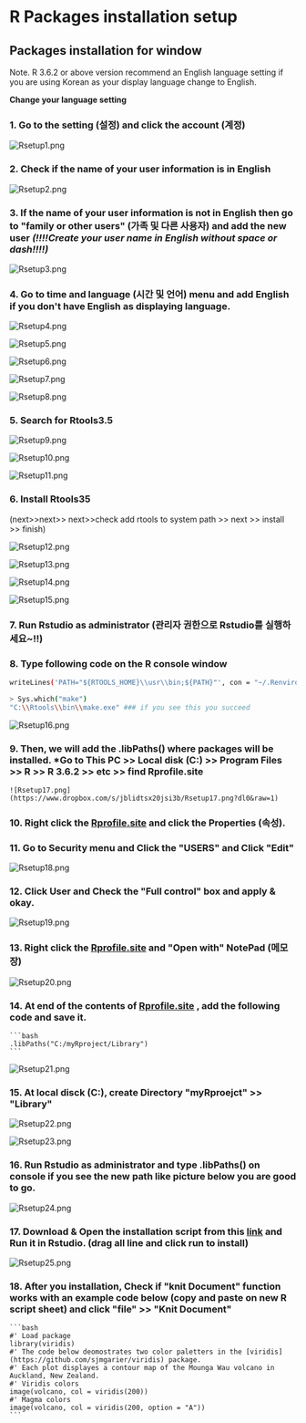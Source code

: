 # R Packages installation setup

## Packages installation for window

Note. R 3.6.2 or above version recommend an English language setting if you are using Korean as your display language change to English.

**Change your language setting**

### 1. Go to the setting (설정) and click the account (계정)

   ![Rsetup1.png](https://www.dropbox.com/s/q7jg4wp51xgol71/Rsetup1.png?dl0&raw=1)

### 2. Check if the name of your user information is in English

   ![Rsetup2.png](https://www.dropbox.com/s/jv1h1vm65vobnpb/Rsetup2.png?dl0&raw=1)

### 3. If the name of your user information is not in English then go to "family or other users" (가족 및 다른 사용자) and add the new user ***(!!!!Create your user name in English without space or dash!!!!)***

   ![Rsetup3.png](https://www.dropbox.com/s/f5liwsfk7zpqtg1/Rsetup3.png?dl0&raw=1)

### 4. Go to time and language (시간 및 언어) menu and add English if you don't have English as displaying language.

   ![Rsetup4.png](https://www.dropbox.com/s/uohqpy245je8uu6/Rsetup4.png?dl0&raw=1)

   ![Rsetup5.png](https://www.dropbox.com/s/z9mq2nszm8gfwh8/Rsetup5.png?dl0&raw=1)
 
   ![Rsetup6.png](https://www.dropbox.com/s/o0w119jt9xvtu2t/Rsetup6.png?dl0&raw=1)

   ![Rsetup7.png](https://www.dropbox.com/s/n1d7a7hleholbg4/Rsetup7.png?dl0&raw=1)

   ![Rsetup8.png](https://www.dropbox.com/s/xritq2cgyn12bzm/Rsetup8.png?dl0&raw=1)

### 5. Search for Rtools3.5 

   ![Rsetup9.png](https://www.dropbox.com/s/5ivxumvwprrr29v/Rsetup9.png?dl0&raw=1)

   ![Rsetup10.png](https://www.dropbox.com/s/96eecayolgcea52/Rsetup10.png?dl0&raw=1)

   ![Rsetup11.png](https://www.dropbox.com/s/orw1mgvoglu4yjz/Rsetup11.png?dl0&raw=1)

### 6. Install Rtools35

(next>>next>> next>>check add rtools to system path >> next >> install >> finish)

![Rsetup12.png](https://www.dropbox.com/s/3kqy739e8fnqi6z/Rsetup12.png?dl0&raw=1)

![Rsetup13.png](https://www.dropbox.com/s/myalqrh6nl29aoy/Rsetup13.png?dl0&raw=1)

![Rsetup14.png](https://www.dropbox.com/s/453xbfthgyw9ap5/Rsetup14.png?dl0&raw=1)

![Rsetup15.png](https://www.dropbox.com/s/tragj2n29guy24p/Rsetup15.png?dl0&raw=1)

### 7. Run Rstudio as administrator (관리자 권한으로 Rstudio를 실행하세요~!!)
### 8. Type following code on the R console window

```bash
writeLines('PATH="${RTOOLS_HOME}\\usr\\bin;${PATH}"', con = "~/.Renviron")
```

```bash
> Sys.which("make")
"C:\\Rtools\\bin\\make.exe" ### if you see this you succeed
```
![Rsetup16.png](https://www.dropbox.com/s/jnahsj1acpcaxiw/Rsetup16.png?dl0&raw=1)

### 9. Then, we will add the .libPaths() where packages will be installed. ***Go to This PC >> Local disk (C:) >> Program Files >> R >> R 3.6.2 >> etc >> find Rprofile.site**

    ![Rsetup17.png](https://www.dropbox.com/s/jblidtsx20jsi3b/Rsetup17.png?dl0&raw=1)

### 10. Right click the [Rprofile.site](http://rprofile.site) and click the Properties (속성). 
### 11. Go to Security menu and Click the "USERS" and Click "Edit" 

   ![Rsetup18.png](https://www.dropbox.com/s/yh7hbctnev37m2q/Rsetup18.png?dl0&raw=1)

### 12. Click User and Check the "Full control" box and apply & okay. 

   ![Rsetup19.png](https://www.dropbox.com/s/ko6b9yyc92xa6su/Rsetup19.png?dl0&raw=1)

### 13. Right click the [Rprofile.site](http://rprofile.site) and "Open with" NotePad (메모장)

   ![Rsetup20.png](https://www.dropbox.com/s/tfk651xqqshdpqg/Rsetup20.png?dl0&raw=1)

### 14. At end of the contents of [Rprofile.site](http://rprofile.site) , add the following code and save it.

    ```bash
    .libPaths("C:/myRproject/Library")
    ```

   ![Rsetup21.png](https://www.dropbox.com/s/mo82kzuv4c3cv0e/Rsetup21.png?dl0&raw=1)

### 15. At local disck (C:), create Directory "myRproejct" >> "Library" 

   ![Rsetup22.png](https://www.dropbox.com/s/2yhc7s0xtajbzvu/Rsetup22.png?dl0&raw=1)

   ![Rsetup23.png](https://www.dropbox.com/s/5qgawjygduv75em/Rsetup23.png?dl0&raw=1)

### 16. Run Rstudio as administrator and type **.libPaths()** on console if you see the new path like picture below you are good to go. 

   ![Rsetup24.png](https://www.dropbox.com/s/sr51bcapgqv5466/Rsetup24.png?dl0&raw=1)

### 17. Download & Open the installation script from this [link](https://www.dropbox.com/s/yqq7qhc7ig89rrh/Installation_script.R?dl=1) and Run it in Rstudio. (drag all line and click run to install)

   ![Rsetup25.png](https://www.dropbox.com/s/yxz8gs8ej1ddn3j/Rsetup25.png?dl0&raw=1)

### 18. After you installation, Check if "knit Document" function works with an example code below (copy and paste on new R script sheet) and click "file" >> "Knit Document"

    ```bash
    #' Load package
    library(viridis)
    #' The code below deomostrates two color paletters in the [viridis](https://github.com/sjmgarier/viridis) package.
    #' Each plot displayes a contour map of the Mounga Wau volcano in Auckland, New Zealand.
    #' Viridis colors
    image(volcano, col = viridis(200))
    #' Magma colors
    image(volcano, col = viridis(200, option = "A")) 
    ```
